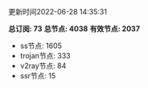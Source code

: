 更新时间2022-06-28 14:35:31

**总订阅: 73**
**总节点: 4038**
**有效节点: 2037**
- ss节点: 1605
- trojan节点: 333
- v2ray节点: 84
- ssr节点: 15
